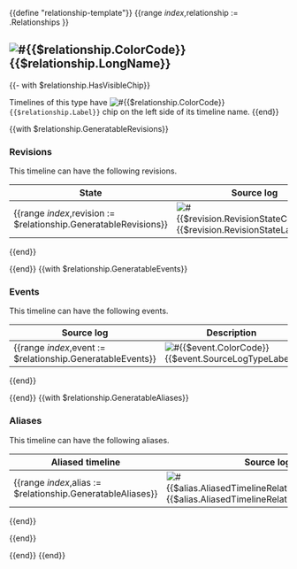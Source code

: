 {{define "relationship-template"}}
{{range $index,$relationship := .Relationships }}
<!-- BEGIN GENERATED PART: relationship-element-header-{{$relationship.ID}} -->
## ![#{{$relationship.ColorCode}}](https://placehold.co/15x15/{{$relationship.ColorCode}}/{{$relationship.ColorCode}}.png){{$relationship.LongName}}

{{- with $relationship.HasVisibleChip}}

Timelines of this type have ![#{{$relationship.ColorCode}}](https://placehold.co/15x15/{{$relationship.ColorCode}}/{{$relationship.ColorCode}}.png)`{{$relationship.Label}}` chip on the left side of its timeline name.
{{end}}
<!-- END GENERATED PART: relationship-element-header-{{$relationship.ID}} -->
{{with $relationship.GeneratableRevisions}}
<!-- BEGIN GENERATED PART: relationship-element-header-{{$relationship.ID}}-revisions-header -->
### Revisions

This timeline can have the following revisions.
<!-- END GENERATED PART: relationship-element-header-{{$relationship.ID}}-revisions-header -->
<!-- BEGIN GENERATED PART: relationship-element-header-{{$relationship.ID}}-revisions-table -->
|State|Source log|Description|
|---|---|---|
{{range $index,$revision := $relationship.GeneratableRevisions}}|![#{{$revision.RevisionStateColorCode}}](https://placehold.co/15x15/{{$revision.RevisionStateColorCode}}/{{$revision.RevisionStateColorCode}}.png){{$revision.RevisionStateLabel}}|![#{{$revision.SourceLogTypeColorCode}}](https://placehold.co/15x15/{{$revision.SourceLogTypeColorCode}}/{{$revision.SourceLogTypeColorCode}}.png){{$revision.SourceLogTypeLabel}}|{{$revision.Description}}|
{{end}}
<!-- END GENERATED PART: relationship-element-header-{{$relationship.ID}}-revisions-table -->
{{end}}
{{with $relationship.GeneratableEvents}}
<!-- BEGIN GENERATED PART: relationship-element-header-{{$relationship.ID}}-events-header -->
### Events

This timeline can have the following events.
<!-- END GENERATED PART: relationship-element-header-{{$relationship.ID}}-events-header -->
<!-- BEGIN GENERATED PART: relationship-element-header-{{$relationship.ID}}-events-table -->
|Source log|Description|
|---|---|
{{range $index,$event := $relationship.GeneratableEvents}}|![#{{$event.ColorCode}}](https://placehold.co/15x15/{{$event.ColorCode}}/{{$event.ColorCode}}.png){{$event.SourceLogTypeLabel}}|{{$event.Description}}|
{{end}}
<!-- END GENERATED PART: relationship-element-header-{{$relationship.ID}}-events-table -->
{{end}}
{{with $relationship.GeneratableAliases}}
<!-- BEGIN GENERATED PART: relationship-element-header-{{$relationship.ID}}-aliases-header -->
### Aliases

This timeline can have the following aliases.
<!-- END GENERATED PART: relationship-element-header-{{$relationship.ID}}-aliases-header -->
<!-- BEGIN GENERATED PART: relationship-element-header-{{$relationship.ID}}-aliases-table -->
|Aliased timeline|Source log|Description|
|---|---|---|
{{range $index,$alias := $relationship.GeneratableAliases}}|![#{{$alias.AliasedTimelineRelationshipColorCode}}](https://placehold.co/15x15/{{$alias.AliasedTimelineRelationshipColorCode}}/{{$alias.AliasedTimelineRelationshipColorCode}}.png){{$alias.AliasedTimelineRelationshipLabel}}|![#{{$alias.SourceLogTypeColorCode}}](https://placehold.co/15x15/{{$alias.SourceLogTypeColorCode}}/{{$alias.SourceLogTypeColorCode}}.png){{$alias.SourceLogTypeLabel}}|{{$alias.Description}}|
{{end}}
<!-- END GENERATED PART: relationship-element-header-{{$relationship.ID}}-aliases-table -->
{{end}}

{{end}}
{{end}}
